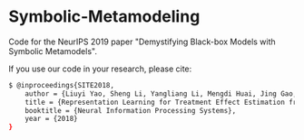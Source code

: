 # Symbolic-Metamodeling
Code for the NeurIPS 2019 paper "Demystifying Black-box Models with Symbolic Metamodels".

If you use our code in your research, please cite:
```sh
$ @inproceedings{SITE2018,
	author = {Liuyi Yao, Sheng Li, Yangliang Li, Mengdi Huai, Jing Gao, Aidong Zhang},
	title = {Representation Learning for Treatment Effect Estimation from Observational Data},
	booktitle = {Neural Information Processing Systems},
	year = {2018}
}
```


